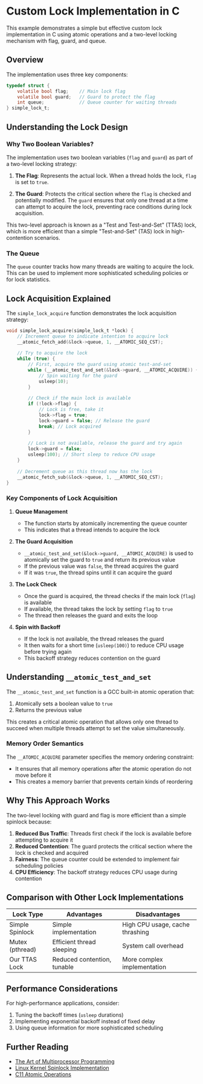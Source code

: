 # Custom Lock Implementation in C

This example demonstrates a simple but effective custom lock implementation in C using atomic operations and a two-level locking mechanism with flag, guard, and queue.

## Overview

The implementation uses three key components:

```c
typedef struct {
    volatile bool flag;    // Main lock flag
    volatile bool guard;   // Guard to protect the flag
    int queue;             // Queue counter for waiting threads
} simple_lock_t;
```

## Understanding the Lock Design

### Why Two Boolean Variables?

The implementation uses two boolean variables (`flag` and `guard`) as part of a two-level locking strategy:

1. **The Flag**: Represents the actual lock. When a thread holds the lock, `flag` is set to `true`.

2. **The Guard**: Protects the critical section where the `flag` is checked and potentially modified. The `guard` ensures that only one thread at a time can attempt to acquire the lock, preventing race conditions during lock acquisition.

This two-level approach is known as a "Test and Test-and-Set" (TTAS) lock, which is more efficient than a simple "Test-and-Set" (TAS) lock in high-contention scenarios.

### The Queue

The `queue` counter tracks how many threads are waiting to acquire the lock. This can be used to implement more sophisticated scheduling policies or for lock statistics.

## Lock Acquisition Explained

The `simple_lock_acquire` function demonstrates the lock acquisition strategy:

```c
void simple_lock_acquire(simple_lock_t *lock) {
    // Increment queue to indicate intention to acquire lock
    __atomic_fetch_add(&lock->queue, 1, __ATOMIC_SEQ_CST);
    
    // Try to acquire the lock
    while (true) {
        // First, acquire the guard using atomic test-and-set
        while (__atomic_test_and_set(&lock->guard, __ATOMIC_ACQUIRE)) {
            // Spin waiting for the guard
            usleep(10);
        }
        
        // Check if the main lock is available
        if (!lock->flag) {
            // Lock is free, take it
            lock->flag = true;
            lock->guard = false; // Release the guard
            break; // Lock acquired
        }
        
        // Lock is not available, release the guard and try again
        lock->guard = false;
        usleep(100); // Short sleep to reduce CPU usage
    }
    
    // Decrement queue as this thread now has the lock
    __atomic_fetch_sub(&lock->queue, 1, __ATOMIC_SEQ_CST);
}
```

### Key Components of Lock Acquisition

1. **Queue Management**
   - The function starts by atomically incrementing the queue counter
   - This indicates that a thread intends to acquire the lock

2. **The Guard Acquisition**
   - `__atomic_test_and_set(&lock->guard, __ATOMIC_ACQUIRE)` is used to atomically set the guard to `true` and return its previous value
   - If the previous value was `false`, the thread acquires the guard
   - If it was `true`, the thread spins until it can acquire the guard

3. **The Lock Check**
   - Once the guard is acquired, the thread checks if the main lock (`flag`) is available
   - If available, the thread takes the lock by setting `flag` to `true`
   - The thread then releases the guard and exits the loop

4. **Spin with Backoff**
   - If the lock is not available, the thread releases the guard
   - It then waits for a short time (`usleep(100)`) to reduce CPU usage before trying again
   - This backoff strategy reduces contention on the guard

## Understanding `__atomic_test_and_set`

The `__atomic_test_and_set` function is a GCC built-in atomic operation that:

1. Atomically sets a boolean value to `true`
2. Returns the previous value

This creates a critical atomic operation that allows only one thread to succeed when multiple threads attempt to set the value simultaneously.

### Memory Order Semantics

The `__ATOMIC_ACQUIRE` parameter specifies the memory ordering constraint:

- It ensures that all memory operations after the atomic operation do not move before it
- This creates a memory barrier that prevents certain kinds of reordering

## Why This Approach Works

The two-level locking with guard and flag is more efficient than a simple spinlock because:

1. **Reduced Bus Traffic**: Threads first check if the lock is available before attempting to acquire it
2. **Reduced Contention**: The guard protects the critical section where the lock is checked and acquired
3. **Fairness**: The queue counter could be extended to implement fair scheduling policies
4. **CPU Efficiency**: The backoff strategy reduces CPU usage during contention

## Comparison with Other Lock Implementations

| Lock Type | Advantages | Disadvantages |
|-----------|------------|---------------|
| Simple Spinlock | Simple implementation | High CPU usage, cache thrashing |
| Mutex (pthread) | Efficient thread sleeping | System call overhead |
| Our TTAS Lock | Reduced contention, tunable | More complex implementation |

## Performance Considerations

For high-performance applications, consider:

1. Tuning the backoff times (`usleep` durations)
2. Implementing exponential backoff instead of fixed delay
3. Using queue information for more sophisticated scheduling

## Further Reading

- [The Art of Multiprocessor Programming](https://dl.acm.org/doi/book/10.5555/2385452)
- [Linux Kernel Spinlock Implementation](https://github.com/torvalds/linux/blob/master/include/linux/spinlock.h)
- [C11 Atomic Operations](https://en.cppreference.com/w/c/atomic)
